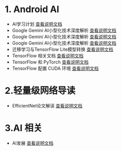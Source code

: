 # 1. Android AI
- AI学习计划 [查看说明文档](./1.md)
- Google Gemini AI小型化技术深度解析 [查看说明文档](./2.md)
- Google Gemini AI小型化技术深度解析 [查看说明文档](./2.md)
- Google Gemini AI小型化技术深度解析 [查看说明文档](./2.md)
-  迁移学习与TensorFlow Lite模型转换 [查看说明文档](./5.md)
-  TensorFlow 相关文档 [查看说明文档](./5.md)
-  TensorFlow 和 PyTorch [查看说明文档](./6.md)
-  TensorFlow 配置 CUDA 环境 [查看说明文档](./8.md)

# 2.轻量级网络导读
-  EfficientNet论文解读 [查看说明文档](./EfficientNet/EfficientNet.md)


# 3.AI 相关
-  AI发展 [查看说明文档](./ai_dev.md)